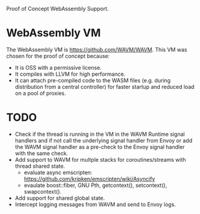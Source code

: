 Proof of Concept WebAssembly Support.

# WebAssembly VM

The WebAssembly VM is https://github.com/WAVM/WAVM. This VM was chosen for the
proof of concept because:

  - It is OSS with a permissive license.
  - It compiles with LLVM for high performance.
  - It can attach pre-compiled code to the WASM files (e.g. during distribution
      from a central controller) for faster startup and reduced load on a pool
      of proxies.

# TODO

  - Check if the thread is running in the VM in the WAVM Runtime signal handlers and
    if not call the underlying signal handler from Envoy or add the WAVM signal handler
    as a pre-check to the Envoy signal handler with the same check.
  - Add support to WAVM for multple stacks for coroutines/streams with thread shared state.
    - evaluate async emscripten: https://github.com/kripken/emscripten/wiki/Asyncify
    - evaulate boost::fiber, GNU Pth, getcontext(), setcontext(), swapcontext().
  - Add support for shared global state.
  - Intercept logging messages from WAVM and send to Envoy logs.
